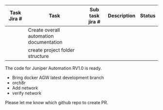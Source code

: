 

| Task Jira # | Task   | Sub task jira # | Description| Status|
|-----------|--------|------------|------|-------| 
||Create overall automation documentation|| ||
|| create project folder structure ||||


The code for Juniper Automation RV1.0 is ready.
- Bring docker AGW latest development branch
- orch8r
- Add network
- verify network 

Please let me know which github repo to create PR.



